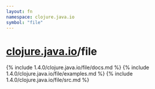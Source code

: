 ```yaml
---
layout: fn
namespace: clojure.java.io
symbol: "file"
---
```


# [clojure.java.io](../)/file

{% include 1.4.0/clojure.java.io/file/docs.md %}
{% include 1.4.0/clojure.java.io/file/examples.md %}
{% include 1.4.0/clojure.java.io/file/src.md %}

